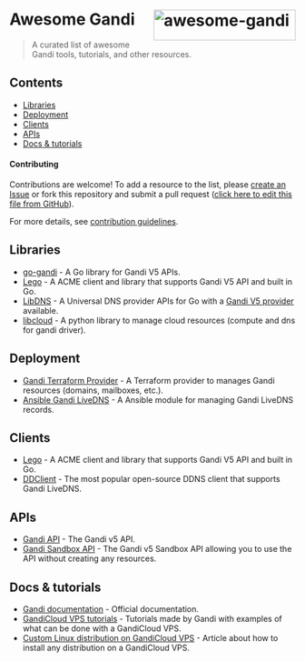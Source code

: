 <!--lint disable awesome-badge awesome-git-repo-age awesome-github-->

# <a href="https://gandi.net/"><img align="right" src="https://upload.wikimedia.org/wikipedia/en/c/c7/GandiSAS.svg" alt="awesome-gandi" title="awesome-gandi" style="width: 250px; height: 54px;" width="250" height="54"/></a> Awesome Gandi

> A curated list of awesome Gandi tools, tutorials, and other resources.

## Contents

- [Libraries](#libraries)
- [Deployment](#deployment)
- [Clients](#clients)
- [APIs](#apis)
- [Docs & tutorials](#docs--tutorials)

#### Contributing

Contributions are welcome! To add a resource to the list, please [create an Issue](https://github.com/nlewo/awesome-gandi/issues) or fork this repository and submit a pull request ([click here to edit this file from GitHub](https://github.com/nlewo/awesome-gandi/edit/main/README.md)).

For more details, see [contribution guidelines](CONTRIBUTING.md).

## Libraries

- [go-gandi](https://github.com/go-gandi/go-gandi) - A Go library for Gandi V5 APIs.
- [Lego](https://github.com/go-acme/lego) - A ACME client and library that supports Gandi V5 API and built in Go.
- [LibDNS](https://github.com/libdns/libdns) - A Universal DNS provider APIs for Go with a [Gandi V5 provider](https://github.com/libdns/gandi) available.
- [libcloud](https://github.com/apache/libcloud) - A python library to manage cloud resources (compute and dns for gandi driver).

## Deployment

- [Gandi Terraform Provider](https://github.com/go-gandi/terraform-provider-gandi) - A Terraform provider to manages Gandi resources (domains, mailboxes, etc.).
- [Ansible Gandi LiveDNS](https://docs.ansible.com/ansible/latest/collections/community/general/gandi_livedns_module.html) - A Ansible module for managing Gandi LiveDNS records.

## Clients

- [Lego](https://go-acme.github.io/lego/usage/cli/) - A ACME client and library that supports Gandi V5 API and built in Go.
- [DDClient](https://github.com/ddclient/ddclient) - The most popular open-source DDNS client that supports Gandi LiveDNS.

## APIs

- [Gandi API](https://api.gandi.net) - The Gandi v5 API.
- [Gandi Sandbox API](https://api.sandbox.gandi.net) - The Gandi v5 Sandbox API allowing you to use the API without creating any resources.

## Docs & tutorials

- [Gandi documentation](https://docs.gandi.net) - Official documentation.
- [GandiCloud VPS tutorials](https://docs.gandi.net/en/cloud/vps/tutorials/index.html) - Tutorials made by Gandi with examples of what can be done with a GandiCloud VPS.
- [Custom Linux distribution on GandiCloud VPS](https://mdk.fr/blog/how-to-install-any-distrib-on-a-gandi-vps.html) - Article about how to install any distribution on a GandiCloud VPS.
